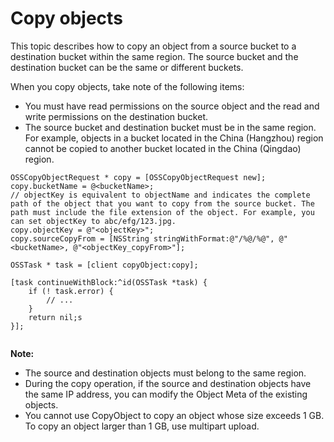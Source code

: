 # Copy objects

This topic describes how to copy an object from a source bucket to a destination bucket within the same region. The source bucket and the destination bucket can be the same or different buckets.

When you copy objects, take note of the following items:

-   You must have read permissions on the source object and the read and write permissions on the destination bucket.
-   The source bucket and destination bucket must be in the same region. For example, objects in a bucket located in the China \(Hangzhou\) region cannot be copied to another bucket located in the China \(Qingdao\) region.

```
OSSCopyObjectRequest * copy = [OSSCopyObjectRequest new];
copy.bucketName = @<bucketName>;
// objectKey is equivalent to objectName and indicates the complete path of the object that you want to copy from the source bucket. The path must include the file extension of the object. For example, you can set objectKey to abc/efg/123.jpg.
copy.objectKey = @"<objectKey>";
copy.sourceCopyFrom = [NSString stringWithFormat:@"/%@/%@", @"<bucketName>, @"<objectKey_copyFrom>"];

OSSTask * task = [client copyObject:copy];

[task continueWithBlock:^id(OSSTask *task) {
    if (! task.error) {
        // ...
    }
    return nil;s
}];
        
```

**Note:**

-   The source and destination objects must belong to the same region.
-   During the copy operation, if the source and destination objects have the same IP address, you can modify the Object Meta of the existing objects.
-   You cannot use CopyObject to copy an object whose size exceeds 1 GB. To copy an object larger than 1 GB, use multipart upload.

